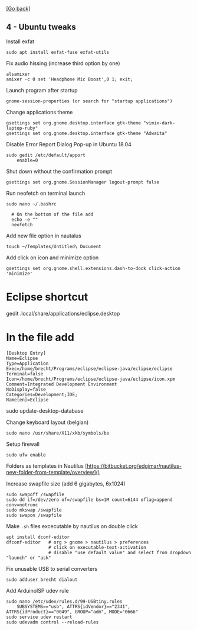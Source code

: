 [[Go back]](README.md)

## 4 - Ubuntu tweaks

Install exfat
```
sudo apt install exfat-fuse exfat-utils
```

Fix audio hissing (increase third option by one)
```
alsamixer
amixer -c 0 set 'Headphone Mic Boost',0 1; exit;
```

Launch program after startup
```
gnome-session-properties (or search for "startup applications")
```

Change applications theme
```
gsettings set org.gnome.desktop.interface gtk-theme "vimix-dark-laptop-ruby"
gsettings set org.gnome.desktop.interface gtk-theme "Adwaita"
```

Disable Error Report Dialog Pop-up in Ubuntu 18.04
```
sudo gedit /etc/default/apport
    enable=0
```

Shut down without the confirmation prompt
```
gsettings set org.gnome.SessionManager logout-prompt false
```

Run neofetch on terminal launch
```
sudo nano ~/.bashrc

  # On the bottom of the file add
  echo -e ""
  neofetch
```

Add new file option in nautalus
```
touch ~/Templates/Untitled\ Document
```

Add click on icon and minimize option
```
gsettings set org.gnome.shell.extensions.dash-to-dock click-action 'minimize'
```

# Eclipse shortcut
gedit .local/share/applications/eclipse.desktop
# In the file add
	[Desktop Entry]
	Name=Eclipse
	Type=Application
	Exec=/home/brecht/Programs/eclipse/eclipse-java/eclipse/eclipse
	Terminal=false
	Icon=/home/brecht/Programs/eclipse/eclipse-java/eclipse/icon.xpm
	Comment=Integrated Development Environment
	NoDisplay=false
	Categories=Development;IDE;
	Name[en]=Eclipse
sudo update-desktop-database


Change keyboard layout (belgian)
```
sudo nano /usr/share/X11/xkb/symbols/be
```


Setup firewall
```
sudo ufw enable
```

Folders as templates in Nautilus
[https://bitbucket.org/edgimar/nautilus-new-folder-from-template/overview]()


Increase swapfile size (add 6 gigabytes, 6x1024)
```
sudo swapoff /swapfile
sudo dd if=/dev/zero of=/swapfile bs=1M count=6144 oflag=append conv=notrunc
sudo mkswap /swapfile
sudo swapon /swapfile
```


Make `.sh` files excecutable by nautilus on double click
```
apt install dconf-editor
dfconf-editor 	# org > gnome > nautilus > preferences
				# click on executable-text-activation
				# disable "use default value" and select from dropdown "launch" or "ask"
```


Fix unusable USB to serial converters
```
sudo adduser brecht dialout
```

Add ArduinoISP udev rule
```
sudo nano /etc/udev/rules.d/99-USBtiny.rules 
	SUBSYSTEMS=="usb", ATTRS{idVendor}=="2341", ATTRS{idProduct}=="0049", GROUP="adm", MODE="0666"
sudo service udev restart
sudo udevadm control --reload-rules
```


